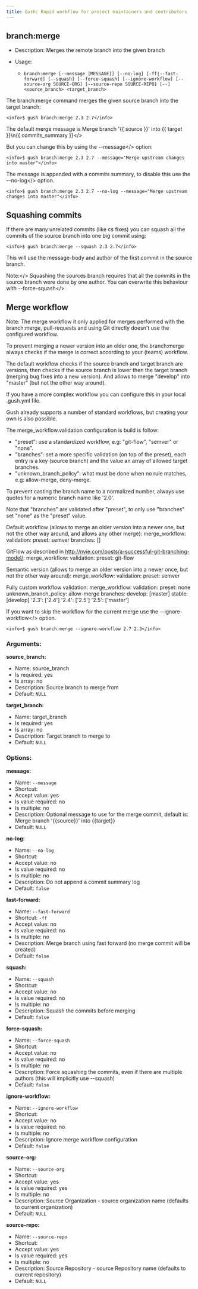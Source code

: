 ```yaml
---
title: Gush: Rapid workflow for project maintainers and contributors
---
```

branch:merge
------------

* Description: Merges the remote branch into the given branch
* Usage:

  * `branch:merge [--message [MESSAGE]] [--no-log] [-ff|--fast-forward] [--squash] [--force-squash] [--ignore-workflow] [--source-org SOURCE-ORG] [--source-repo SOURCE-REPO] [--] <source_branch> <target_branch>`

The <info>branch:merge</info> command merges the given source branch into the target branch:

    <info>$ gush branch:merge 2.3 2.7</info>

The default merge message is <comment>Merge branch '{{ source }}' into {{ target }}\n{{ commits_summary }}</>

But you can change this by using the <comment>--message</> option:

    <info>$ gush branch:merge 2.3 2.7 --message="Merge upstream changes into master"</info>

The message is appended with a commits summary, to disable this use the <comment>--no-log</> option.

    <info>$ gush branch:merge 2.3 2.7 --no-log --message="Merge upstream changes into master"</info>

Squashing commits
-----------------

If there are many unrelated commits (like cs fixes) you can squash all the commits of the source branch
into one big commit using:

    <info>$ gush branch:merge --squash 2.3 2.7</info>

This will use the message-body and author of the first commit in the source branch.

<comment>Note:</> Squashing the sources branch requires that all the commits in the source branch
were done by one author. You can overwrite this behaviour with <comment>--force-squash</>

Merge workflow
--------------

Note: The merge workflow it only applied for merges performed with the branch:merge,
pull-requests and using Git directly doesn't use the configured workflow.

To prevent merging a newer version into an older one, the branch:merge always
checks if the merge is correct according to your (teams) workflow.

The default workflow checks if the source branch and target branch are
versions, then checks if the source branch is lower then the target branch (merging
bug fixes into a new version). And allows to merge "develop" into "master" (but not the
other way around).

If you have a more complex workflow you can configure this in your local
<comment>.gush.yml</comment> file.

Gush already supports a number of standard workflows, but creating your own is also possible.

The merge_workflow.validation configuration is build is follow:

  * "preset": use a standardized workflow, e.g: "git-flow", "semver" or "none".
  * "branches": set a more specific validation (on top of the preset), each entry is a
    key (source branch) and the value an array of allowed target branches.
  * "unknown_branch_policy": what must be done when no rule matches, e.g: allow-merge, deny-merge.

<warning>To prevent casting the branch name to a normalized number, always use quotes for a numeric
branch name like '2.0'.</warning>

Note that "branches" are validated after "preset", to only use "branches" set "none" as the "preset" value.

Default workflow (allows to merge an older version into a newer one, but not the other way around,
and allows any other merge):
<comment>
merge_workflow:
    validation:
        preset: semver
        branches: []
</comment>

GitFlow as described in http://nvie.com/posts/a-successful-git-branching-model/:
<comment>
merge_workflow:
    validation:
        preset: git-flow
</comment>

Semantic version (allows to merge an older version into a newer once, but not the other way around):
<comment>
merge_workflow:
    validation:
        preset: semver
</comment>

Fully custom workflow validation:
<comment>
merge_workflow:
    validation:
        preset: none
        unknown_branch_policy: allow-merge
        branches:
            develop: [master]
            stable: [develop]
            '2.3': ['2.4']
            '2.4': ['2.5']
            '2.5': ['master']
</comment>

If you want to skip the workflow for the current merge use the <comment>--ignore-workflow</> option.

    <info>$ gush branch:merge --ignore-workflow 2.7 2.3</info>


### Arguments:

**source_branch:**

* Name: source_branch
* Is required: yes
* Is array: no
* Description: Source branch to merge from
* Default: `NULL`

**target_branch:**

* Name: target_branch
* Is required: yes
* Is array: no
* Description: Target branch to merge to
* Default: `NULL`

### Options:

**message:**

* Name: `--message`
* Shortcut: <none>
* Accept value: yes
* Is value required: no
* Is multiple: no
* Description: Optional message to use for the merge commit, default is: Merge branch '{{source}}' into {{target}}
* Default: `NULL`

**no-log:**

* Name: `--no-log`
* Shortcut: <none>
* Accept value: no
* Is value required: no
* Is multiple: no
* Description: Do not append a commit summary log
* Default: `false`

**fast-forward:**

* Name: `--fast-forward`
* Shortcut: `-ff`
* Accept value: no
* Is value required: no
* Is multiple: no
* Description: Merge branch using fast forward (no merge commit will be created)
* Default: `false`

**squash:**

* Name: `--squash`
* Shortcut: <none>
* Accept value: no
* Is value required: no
* Is multiple: no
* Description: Squash the commits before merging
* Default: `false`

**force-squash:**

* Name: `--force-squash`
* Shortcut: <none>
* Accept value: no
* Is value required: no
* Is multiple: no
* Description: Force squashing the commits, even if there are multiple authors (this will implicitly use --squash)
* Default: `false`

**ignore-workflow:**

* Name: `--ignore-workflow`
* Shortcut: <none>
* Accept value: no
* Is value required: no
* Is multiple: no
* Description: Ignore merge workflow configuration
* Default: `false`

**source-org:**

* Name: `--source-org`
* Shortcut: <none>
* Accept value: yes
* Is value required: yes
* Is multiple: no
* Description: Source Organization - source organization name (defaults to current organization)
* Default: `NULL`

**source-repo:**

* Name: `--source-repo`
* Shortcut: <none>
* Accept value: yes
* Is value required: yes
* Is multiple: no
* Description: Source Repository - source Repository name (defaults to current repository)
* Default: `NULL`
